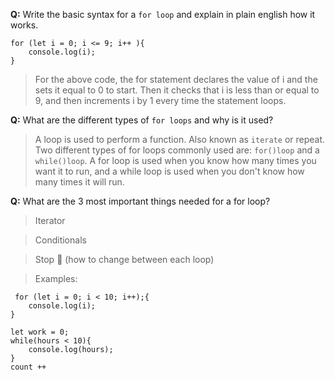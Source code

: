 **Q:** Write the basic syntax for a `for loop` and explain in plain english how it works.

> 
```
for (let i = 0; i <= 9; i++ ){
    console.log(i);
}
```
> For the above code, the for statement declares the value of i and the sets it equal to 0 to start. Then it checks that i is less than or equal to 9, and then increments i by 1 every time the statement loops.

**Q:** What are the different types of `for loops` and why is it used?

> A loop is used to perform a function. Also known as `iterate` or repeat. 
> Two different types of for loops commonly used are: `for()loop` and a `while()loop`. A for loop is used when you know how many times you want it to run, and a while loop is used when you don't know how many times it will run.

**Q:** What are the 3 most important things needed for a for loop?

> Iterator 

> Conditionals 

> Stop 🛑 (how to change between each loop)

> Examples:
```
 for (let i = 0; i < 10; i++);{
    console.log(i);
}
```

```
let work = 0;
while(hours < 10){
    console.log(hours);
}
count ++
```